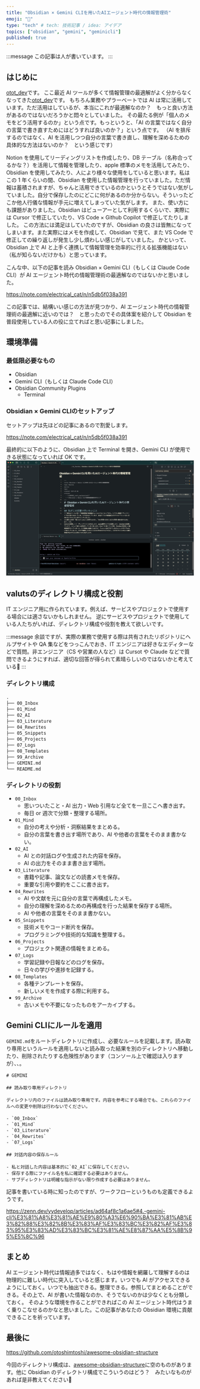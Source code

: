```yaml
---
title: "Obsidian × Gemini CLIを用いたAIエージェント時代の情報管理術"
emoji: "🐥"
type: "tech" # tech: 技術記事 / idea: アイデア
topics: ["obsidian", "gemini", "geminicli"]
published: true
---
```

<!-- textlint-disable -->

:::message
この記事は人が書いています。
:::

## はじめに

[otot_dev](https://zenn.dev/otot_dev)です。
ここ最近 AI ツールが多くて情報管理の最適解がよく分からなくなってきた[otot_dev](https://zenn.dev/otot_dev)です。
もちろん業務やプラーベートでは AI は常に活用しています。ただ活用はしているが、本当にこれが最適解なのか？　もっと良い方法があるのではないだろうかと悶々としていました。
その最たる例が「個人のメモをどう活用するのか」という点です。もっというと、「AI の言葉ではなく自分の言葉で書き直すためにはどうすれば良いのか？」という点です。
（AI を排斥するのではなく、AI を活用しつつ自分の言葉で書き直し、理解を深めるための具体的な方法はないのか？　という感じです）

Notion を使用してリーディングリストを作成したり、DB テーブル（名称合ってるかな？）を活用して情報を管理したり、apple 標準のメモを活用してみたり、Obsidian を使用してみたり、人により様々な使用をしていると思います。私はこの 1 年くらいの間、Obsidian を使用した情報管理を行っていました。ただ情報は蓄積されますが、ちゃんと活用できているのかというとそうではない気がしていました。自分で保存したのにどこに何があるのか分からない。そういったどこか他人行儀な情報が手元に増えてしまっていた気がします。
また、使い方にも課題がありました。Obsidian はビューアーとして利用するくらいで、実際には Cursor で修正していたり、VS Code × Github Copilot で修正してたりしました。
この方法には満足はしていたのですが、Obsidian の良さは皆無になってしまいます。また実際にはメモを作成して、Obsidian で見て、また VS Code で修正しての繰り返しが発生し少し煩わしい感じがしていました。
かといって、Obsidian 上で AI と上手く連携して情報管理を効率的に行える拡張機能はない（私が知らないだけかも）と思っています。

こんな中、以下の記事を読み Obsidian × Gemini CLI（もしくは Claude Code CLI）が AI エージェント時代の情報管理術の最適解なのではないかと思いました。

https://note.com/electrical_cat/n/n5db5f038a391

この記事では、結構いい感じの方法が見つかり、AI エージェント時代の情報管理術の最適解に近いのでは？　と思ったのでその具体案を紹介して Obsidian を普段使用している人の役に立てればと思い記事にしました。

## 環境準備

### 最低限必要なもの

- Obsidian
- Gemini CLI（もしくは Claude Code CLI）
- Obsidian Community Plugins
  - Terminal


### Obsidian × Gemini CLIのセットアップ

セットアップは先ほどの記事にあるので割愛します。

https://note.com/electrical_cat/n/n5db5f038a391


最終的に以下のように、Obsidian 上で Terminal を開き、Gemini CLI が使用できる状態になっていれば OK です。
![](/images/958776338f8b44/obsidian.png)

## valutsのディレクトリ構成と役割

IT エンジニア用に作られています。例えば、サービスやプロジェクトで使用する場合には適さないかもしれません。
逆にサービスやプロジェクトで使用している人たちがいれば、ディレクトリ構成や役割を教えて欲しいです。

:::message
余談ですが、実際の業務で使用する際は共有されたリポジトリにヘルプサイトや QA 集などをつっこんでおき、IT エンジニアは好きなエディターなどで質問。非エンジニア（CS や営業の人など）は Cursot や Claude などで質問できるようにすれば、適切な回答が得られて素晴らしいのではないかと考えている🤔
:::

### ディレクトリ構成

```
.
├── 00_Inbox
├── 01_Mind
├── 02_AI
├── 03_Literature
├── 04_Rewrites
├── 05_Snippets
├── 06_Projects
├── 07_Logs
├── 08_Templates
├── 99_Archive
├── GEMINI.md
└── README.md
```

### ディレクトリの役割

- `00_Inbox`
	- 思いついたこと・AI 出力・Web 引用など全てを一旦ここへ書き出す。
	- 毎日 or 週次で分類・整理する場所。
- `01_Mind`
	- 自分の考えや分析・洞察結果をまとめる。
	- 自分の言葉を書き出す場所であり、AI や他者の言葉をそのまま書かない。
- `02_AI`
	- AI との対話ログや生成された内容を保存。
	- AI の出力をそのまま書き出す場所。
- `03_Literature`
	- 書籍や記事、論文などの読書メモを保存。
	- 重要な引用や要約をここに書き出す。
- `04_Rewrites` 
	- AI や文献を元に自分の言葉で再構成したメモ。
	- 自分の理解を深めるための再構成を行った結果を保存する場所。
	- AI や他者の言葉をそのまま書かない。
- `05_Snippets` 
	- 技術メモやコード断片を保存。
	- プログラミングや技術的な知識を整理する。
- `06_Projects`
	- プロジェクト関連の情報をまとめる。
- `07_Logs`
	- 学習記録や日報などのログを保存。
	- 日々の学びや進捗を記録する。
- `08_Templates`
	- 各種テンプレートを保存。
	- 新しいメモを作成する際に利用する。
- `99_Archive`
	- 古いメモや不要になったものをアーカイブする。

## Gemini CLIにルールを適用

`GEMINI.md`をルートディレクトリに作成し、必要なルールを記載します。読み取り専用というルールを適用しないと読み取った結果を別のディレクトリへ移動したり、削除されたりする危険性があります（コンソール上で確認は入りますが）、、。

```
# GEMINI

## 読み取り専用ディレクトリ

ディレクトリ内のファイルは読み取り専用です。内容を参考にする場合でも、これらのファイルへの変更や削除は行わないでください。

- `00_Inbox`
- `01_Mind`
- `03_Literature`
- `04_Rewrites`
- `07_Logs`

## 対話内容の保存ルール

- 私と対話した内容は基本的に`02_AI`に保存してください。
- 保存する際にファイル名を私に確認する必要はありません。
- サブディレクトリは明確な指示がない限り作成する必要はありません。
```

記事を書いている時に知ったのですが、ワークフローというものも定義できるようです。

https://zenn.dev/yydevelop/articles/ad64af8c1a6ae5#4.-gemini-cli%E3%81%A8%E3%81%AE%E9%80%A3%E6%90%BA%E3%81%AB%E3%82%88%E3%82%8B%E3%83%AF%E3%83%BC%E3%82%AF%E3%83%95%E3%83%AD%E3%83%BC%E3%81%AE%E8%87%AA%E5%8B%95%E5%8C%96


## まとめ

AI エージェント時代は情報過多ではなく、もはや情報を網羅して理解するのは物理的に難しい時代に突入していると感じます。いつでも AI がアクセスできるようにしておく。いつでも抽出できる。整理できる。参照してまとめることができる。その上で、AI が書いた情報なのか、そうでないのかは少なくとも分類しておく。
そのような環境を作ることができればこの AI エージェント時代はうまく乗りこなせるのかなと思いました。この記事があなたの Obsidian 環境に貢献できることを祈っています。

## 最後に

https://github.com/otoshimtoshi/awesome-obsidian-structure

今回のディレクトリ構成は、[awesome-obsidian-structure](https://github.com/otoshimtoshi/awesome-obsidian-structure)に空のものがあります。他に Obsidian のディレクトリ構成でこういうのはどう？　みたいなものがあれば是非教えてください🙏